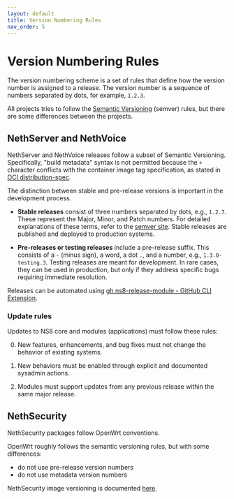 ```yaml
---
layout: default
title: Version Numbering Rules
nav_order: 5
---
```


# Version Numbering Rules

The version numbering scheme is a set of rules that define how the version number is assigned to a release. The version number is a sequence of numbers separated by dots, for example, `1.2.3`.

All projects tries to follow the [Semantic Versioning](https://semver.org/) (semver) rules, but there are some differences between the projects.

## NethServer and NethVoice

NethServer and NethVoice releases follow a subset of Semantic
Versioning. Specifically, "build metadata"
syntax is not permitted because the `+` character conflicts with the
container image tag specification, as stated in [OCI
distribution-spec](https://github.com/opencontainers/distribution-spec/blob/main/spec.md#pulling-manifests).

The distinction between stable and pre-release versions is important in
the development process.

- **Stable releases** consist of three numbers separated by dots, e.g.,
  `1.2.7`. These represent the Major, Minor, and Patch numbers. For
  detailed explanations of these terms, refer to the [semver
  site](https://semver.org/). Stable releases are published and deployed
  to production systems.

- **Pre-releases or testing releases** include a pre-release suffix. This
  consists of a `-` (minus sign), a word, a dot `.`, and a number, e.g.,
  `1.3.0-testing.3`. Testing releases are meant for development. In rare
  cases, they can be used in production, but only if they address specific
  bugs requiring immediate resolution.

Releases can be automated using [gh ns8-release-module - GitHub CLI Extension](https://github.com/NethServer/gh-ns8-release-module).

### Update rules

Updates to NS8 core and modules (applications) must follow these rules:

0. New features, enhancements, and bug fixes must not change the behavior
   of existing systems.

0. New behaviors must be enabled through explicit and documented sysadmin
   actions.

0. Modules must support updates from any previous release within the same
   major release.


## NethSecurity

NethSecurity packages follow OpenWrt conventions.

OpenWrt roughly follows the semantic versioning rules, but with some differences:

- do not use pre-release version numbers
- do not use metadata version numbers

NethSecurity image versioning is documented [here](https://dev.nethsecurity.org/build/#versioning).